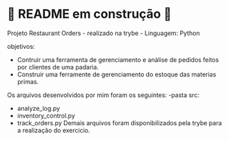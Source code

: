 # 🚧 README em construção 🚧

Projeto Restaurant Orders - realizado na trybe - Linguagem: Python

objetivos: 
  - Contruir uma ferramenta de gerenciamento e análise de pedidos feitos por clientes de 
uma padaria.
  - Construir uma ferramente de gerenciamento do estoque das materias primas.

Os arquivos desenvolvidos por mim foram os seguintes:
 -pasta src:
  - analyze_log.py
  - inventory_control.py
  - track_orders.py
Demais arquivos foram disponibilizados pela trybe para a realização do exercicio.

<!--


-->
